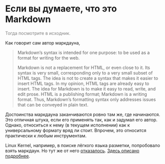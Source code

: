 <h1>Если вы думаете, что это Markdown</h1>

<font color="grey">Тогда посмотрите в исходник.</font>

Как говорит сам автор маркдауна,
<blockquote>
<p>  
Markdown’s syntax is intended for one purpose: to be used as a format for writing for the web.
</p>
<p>
Markdown is not a replacement for HTML, or even close to it. Its syntax is very small, corresponding only to a very small subset of HTML tags. The idea is not to create a syntax that makes it easier to insert HTML tags. In my opinion, HTML tags are already easy to insert. The idea for Markdown is to make it easy to read, write, and edit prose. HTML is a publishing format; Markdown is a writing format. Thus, Markdown’s formatting syntax only addresses issues that can be conveyed in plain text.
</p>  
</blockquote>

Достоинства маркдауна заканчиваются ровно там же, где начинаются. Это отличная штука, если его применять так, как и задумал его автор. Однако, относиться к нему (в текущем исполнении) как к универсальному формату вряд ли стоит. Впрочем, это относится практически к любым инструментам.

Linux Kernel, например, в поиске лёгкого языка разметки, попробовало взять маркдаун. Но тут же от него <a href="https://lwn.net/Articles/692704/">отказалось</a>. <a href="https://habr.com/post/316758/">Здесь описано подробнее</a>.
